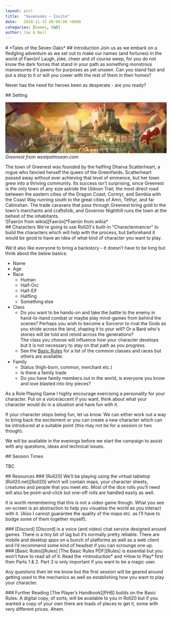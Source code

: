 ```yaml
---
layout: post
title:  "Sevenoaks – Invite"
date:   2020-11-15 00:00:00 +0000
categories: [Games, D&D]
author: Joe & Neil
---
```

<div class="print-block" markdown="1">
# *Tales of the Seven Oaks*
## Introduction
Join us as we embark on a fledgling adventure as we set out to make our names (and fortunes) in the world of Faerûn!  
Laugh, joke, cheer and of course weep, for you do not know the dark forces that stand in your path as something monstrous manoeuvres it's pawns for purposes as yet unseen. Can you stand fast and put a stop to it or will you cower with the rest of them in their homes?

Never has the need for heroes been as desperate - are you ready?  
</div>
<!-- more -->
<div class="print-block" markdown="1">
## Setting

![Greenest]*Greenest from westpalmsean.com*
</div>

<div class="print-block" markdown="1">
The town of Greenest was founded by the halfling Dharva Scatterheart, a rogue who fancied herself the queen of the Greenfields. Scatterheart passed away without ever achieving that level of eminence, but her town grew into a thriving community. Its success isn't surprising, since Greenest is the only town of any size astride the Uldoon Trail, the most direct road between the eastern cities of the Dragon Coast, Cormyr, and Sembia with the Coast Way running south to the great cities of Amn, Tethyr, and far Calimshan. The trade caravans that pass through Greenest bring gold to the town's merchants and craftsfolk, and Governor Nighthill runs the town at the behest of the inhabitants.
</div>

<div class="print-block" markdown="1">
![Faerûn from wikia][Faerûn]*Faerûn from wikia*
</div>

<div class="print-block" markdown="1">
## Characters
We're going to use Roll20's built-in "Charactermancer" to build the characters which will help with the process, but beforehand it would be good to have an idea of what kind of character you want to play.

We'd also like everyone to bring a backstory – it doesn’t have to be long but think about the below basics:

* Name
* Age
* Race
	* Human
	* Half-Orc
	* Half-Elf
	* Halfling
	* Something else
* Class
	* Do you want to be hands-on and take the battle to the enemy in hand-to-hand combat or maybe play mind-games from behind the scenes? Perhaps you wish to become a Sorceror to rival the Gods as you stride across the land, shaping it to your will? Or a Bard who's stories will be told and retold across the generations?  
	The class you choose will influence how your character develops but it is not necessary to stay on that path as you progress.
	* See the [Basic Rules][Rules] for a list of the common classes and races but others are available.
* Family
	* Status (high-born, common, merchant etc.)
	* Is there a family trade
	* Do you have family members out in the world, is everyone you know and love blasted into tiny pieces?


As a Role Playing Game I highly encourage exercising a personality for your character.
Put on a voice/accent if you want, think about what your character would do in a situation and have fun with it.

If your character stops being fun, let us know.
We can either work out a way to bring back the excitement or you can create a new character which can be introduced at a suitable point (this may not be for a session or two though).

We will be available in the evenings before we start the campaign to assist with any questions, ideas and technical issues.
</div>

<div class="print-block" markdown="1">
## Session Times

TBC
</div>

<div class="print-block" markdown="1">
## Resources
### [Roll20]
We’ll be playing using the virtual tabletop [Roll20.net][Roll20] which will contain maps, your character sheets, creatures and people that you meet etc.
Most of the dice rolls you’ll need will also be point-and-click but one-off rolls are handled easily as well.

It is worth remembering that this is not a video game though.
What you see on-screen is an abstraction to help you visualise the world as you interact with it.
(Also I cannot guarantee the quality of the maps etc. as I’ll have to bodge some of them together myself).
</div>

<div class="print-block" markdown="1">
### [Discord]
[Discord] is a voice (and video) chat service designed around games. There is a tiny bit of lag but it’s normally pretty reliable.
There are mobile and desktop apps on a bunch of platforms as well as a web client and I’d recommend some kind of headset if you can scrounge one up.
</div>

<div class="print-block" markdown="1">
### [Basic Rules][Rules]
[The Basic Rules PDF][Rules] is essential but you won’t have to read all of it. Read the *Introduction* and *How to Play* first then Parts 1 & 2.
Part 3 is only important if you want to be a magic user.

Any questions then let me know but the first session will be geared around getting used to the mechanics as well as establishing how you want to play your character.
</div>

<div class="print-block" markdown="1">
### Further Reading
[The Player’s Handbook][PHB] builds on the Basic Rules.
A digital copy, of sorts, will be available to you in Roll20 but if you wanted a copy of your own there are loads of places to get it, some with very different prices.
Ahem.
</div>

[Faerûn]: https://vignette.wikia.nocookie.net/forgottenrealms/images/3/36/Sword-Coast-Map_HighRes-Compressed.jpg/revision/latest/scale-to-width-down/1000?cb=20160307175412 "Faerûn from wikia"
[Greenest]: /assets/2020-11-15-Greenest.jpg "Greenest from westpalmsean.com"
[Roll20]: https://roll20.net "Roll20"
[The Seven Oaks]: https://app.roll20.net/join/9060040/ZKn71g "Sevenoaks - ToD"
[Discord]: https://discordapp.com "Discord"
[Rules]: http://dnd.wizards.com/articles/features/basicrules "Basic Rules"
[PHB]: https://smile.amazon.co.uk/Dungeons-Dragons-Players-Handbook-Rulebooks/dp/0786965606/ref=sr_1_1?_encoding=UTF8&crid=V5BQOBX7L3EU&keywords=players+handbook&qid=1555278790&s=gateway&sprefix=ssd%2Caps%2C156&sr=8-1 "Play Handbook"